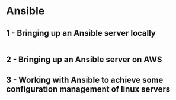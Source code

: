 # Ansible

## 1 - Bringing up an Ansible server locally

```sh

```

## 2 - Bringing up an Ansible server on AWS


## 3 - Working with Ansible to achieve some configuration management of linux servers
